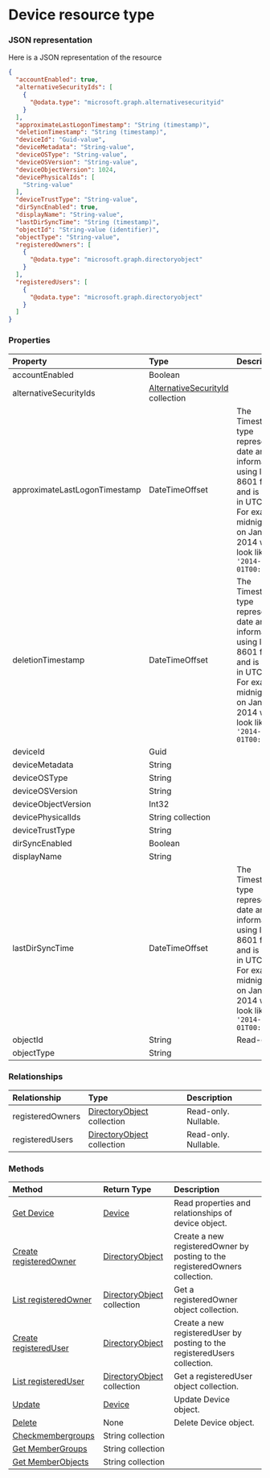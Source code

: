 # Device resource type



### JSON representation

Here is a JSON representation of the resource

<!-- {
  "blockType": "resource",
  "optionalProperties": [
    "registeredOwners",
    "registeredUsers"
  ],
  "@odata.type": "microsoft.graph.device"
}-->

```json
{
  "accountEnabled": true,
  "alternativeSecurityIds": [
    {
      "@odata.type": "microsoft.graph.alternativesecurityid"
    }
  ],
  "approximateLastLogonTimestamp": "String (timestamp)",
  "deletionTimestamp": "String (timestamp)",
  "deviceId": "Guid-value",
  "deviceMetadata": "String-value",
  "deviceOSType": "String-value",
  "deviceOSVersion": "String-value",
  "deviceObjectVersion": 1024,
  "devicePhysicalIds": [
    "String-value"
  ],
  "deviceTrustType": "String-value",
  "dirSyncEnabled": true,
  "displayName": "String-value",
  "lastDirSyncTime": "String (timestamp)",
  "objectId": "String-value (identifier)",
  "objectType": "String-value",
  "registeredOwners": [
    {
      "@odata.type": "microsoft.graph.directoryobject"
    }
  ],
  "registeredUsers": [
    {
      "@odata.type": "microsoft.graph.directoryobject"
    }
  ]
}

```
### Properties
| Property	   | Type	|Description|
|:---------------|:--------|:----------|
|accountEnabled|Boolean||
|alternativeSecurityIds|[AlternativeSecurityId](alternativesecurityid.md) collection||
|approximateLastLogonTimestamp|DateTimeOffset|The Timestamp type represents date and time information using ISO 8601 format and is always in UTC time. For example, midnight UTC on Jan 1, 2014 would look like this: `'2014-01-01T00:00:00Z'`|
|deletionTimestamp|DateTimeOffset|The Timestamp type represents date and time information using ISO 8601 format and is always in UTC time. For example, midnight UTC on Jan 1, 2014 would look like this: `'2014-01-01T00:00:00Z'`|
|deviceId|Guid||
|deviceMetadata|String||
|deviceOSType|String||
|deviceOSVersion|String||
|deviceObjectVersion|Int32||
|devicePhysicalIds|String collection||
|deviceTrustType|String||
|dirSyncEnabled|Boolean||
|displayName|String||
|lastDirSyncTime|DateTimeOffset|The Timestamp type represents date and time information using ISO 8601 format and is always in UTC time. For example, midnight UTC on Jan 1, 2014 would look like this: `'2014-01-01T00:00:00Z'`|
|objectId|String| Read-only.|
|objectType|String||

### Relationships
| Relationship | Type	|Description|
|:---------------|:--------|:----------|
|registeredOwners|[DirectoryObject](directoryobject.md) collection| Read-only. Nullable.|
|registeredUsers|[DirectoryObject](directoryobject.md) collection| Read-only. Nullable.|

### Methods

| Method		   | Return Type	|Description|
|:---------------|:--------|:----------|
|[Get Device](../api/device_get.md) | [Device](device.md) |Read properties and relationships of device object.|
|[Create registeredOwner](../api/device_post_registeredowners.md) |[DirectoryObject](directoryobject.md)| Create a new registeredOwner by posting to the registeredOwners collection.|
|[List registeredOwner](../api/device_list_registeredowners.md) |[DirectoryObject](directoryobject.md) collection| Get a registeredOwner object collection.|
|[Create registeredUser](../api/device_post_registeredusers.md) |[DirectoryObject](directoryobject.md)| Create a new registeredUser by posting to the registeredUsers collection.|
|[List registeredUser](../api/device_list_registeredusers.md) |[DirectoryObject](directoryobject.md) collection| Get a registeredUser object collection.|
|[Update](../api/device_update.md) | [Device](device.md)	|Update Device object. |
|[Delete](../api/device_delete.md) | None |Delete Device object. |
|[Checkmembergroups](../api/device_checkmembergroups.md)|String collection||
|[Get MemberGroups](../api/device_getmembergroups.md)|String collection||
|[Get MemberObjects](../api/device_getmemberobjects.md)|String collection||

<!-- uuid: 8fcb5dbc-d5aa-4681-8e31-b001d5168d79
2015-10-25 14:57:30 UTC -->
<!-- {
  "type": "#page.annotation",
  "description": "Device resource",
  "keywords": "",
  "section": "documentation",
  "tocPath": ""
}-->